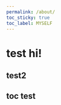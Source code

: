 ```yaml
---
permalink: /about/
toc_sticky: true
toc_label: MYSELF
---
```




# test hi!

## test2




## toc test